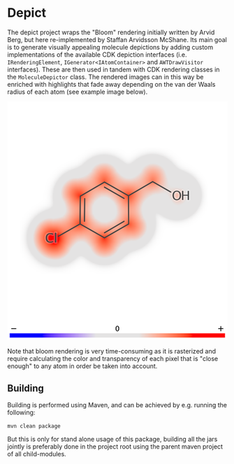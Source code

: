 # Depict

The depict project wraps the "Bloom" rendering initially written by Arvid Berg, but here re-implemented by Staffan Arvidsson McShane. Its main goal is to generate visually appealing molecule depictions by adding custom implementations of the available CDK depiction interfaces (i.e. `IRenderingElement`, `IGenerator<IAtomContainer>` and `AWTDrawVisitor` interfaces). These are then used in tandem with CDK rendering classes in the `MoleculeDepictor` class. The rendered images can in this way be enriched with highlights that fade away depending on the van der Waals radius of each atom (see example image below). 

![image](files/example_depiction.png "Example image")

Note that bloom rendering is very time-consuming as it is rasterized and require calculating the color and transparency of each pixel that is "close enough" to any atom in order be taken into account.

## Building
Building is performed using Maven, and can be achieved by e.g. running the following:
```
mvn clean package
```
But this is only for stand alone usage of this package, building all the jars jointly is preferably done in the project root using the parent maven project of all child-modules.
